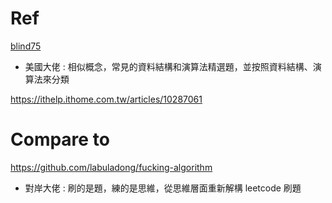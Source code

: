 # Ref

[blind75](https://ithelp.ithome.com.tw/articles/10287061)

* 美國大佬 : 相似概念，常見的資料結構和演算法精選題，並按照資料結構、演算法來分類

https://ithelp.ithome.com.tw/articles/10287061


# Compare to 

https://github.com/labuladong/fucking-algorithm

* 對岸大佬 : 刷的是題，練的是思維，從思維層面重新解構 leetcode 刷題